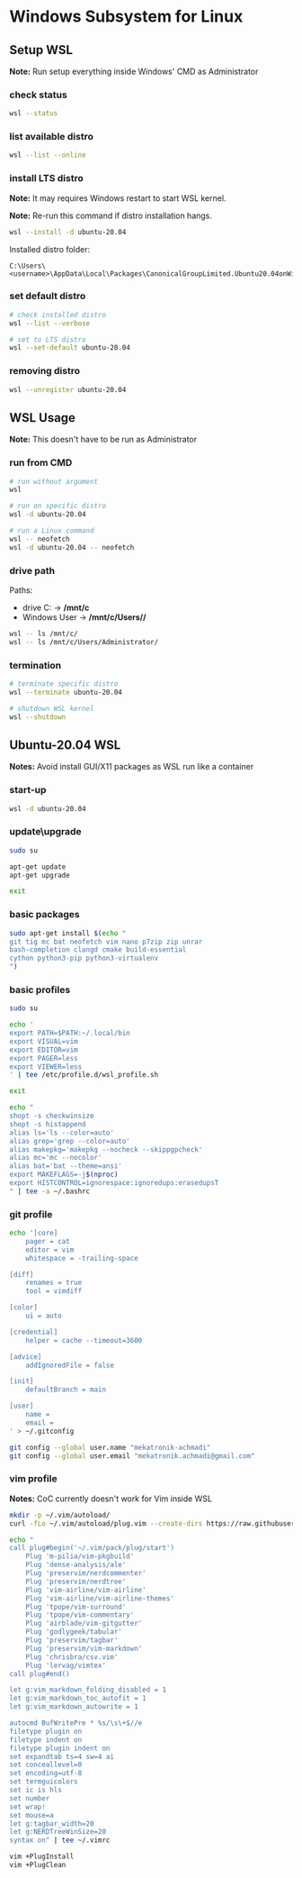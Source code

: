 # Windows Subsystem for Linux

## Setup WSL

**Note:** Run setup everything inside Windows' CMD as Administrator

### check status

```sh
wsl --status
```

### list available distro

```sh
wsl --list --online
```

### install LTS distro

**Note:** It may requires Windows restart to start WSL kernel.

**Note:** Re-run this command if distro installation hangs.

```sh
wsl --install -d ubuntu-20.04
```

Installed distro folder:

```
C:\Users\<username>\AppData\Local\Packages\CanonicalGroupLimited.Ubuntu20.04onWindows*
```

### set default distro

```sh
# check installed distro
wsl --list --verbose

# set to LTS distro
wsl --set-default ubuntu-20.04
```

### removing distro

```sh
wsl --unregister ubuntu-20.04
```

## WSL Usage

**Note:** This doesn't have to be run as Administrator

### run from CMD

```sh
# run without argument
wsl

# run on specific distro
wsl -d ubuntu-20.04

# run a Linux command
wsl -- neofetch
wsl -d ubuntu-20.04 -- neofetch
```

### drive path

Paths:
- drive C: -> **/mnt/c**
- Windows User -> **/mnt/c/Users/<username>/**

```sh
wsl -- ls /mnt/c/
wsl -- ls /mnt/c/Users/Administrator/
```

### termination

```sh
# terminate specific distro
wsl --terminate ubuntu-20.04

# shutdown WSL kernel
wsl --shutdown
```

## Ubuntu-20.04 WSL

**Notes:** Avoid install GUI/X11 packages as WSL run like a container

### start-up

```sh
wsl -d ubuntu-20.04
```

### update\upgrade

```sh
sudo su

apt-get update
apt-get upgrade

exit
```

### basic packages

```sh
sudo apt-get install $(echo "
git tig mc bat neofetch vim nano p7zip zip unrar 
bash-completion clangd cmake build-essential
cython python3-pip python3-virtualenv
")
```

### basic profiles

```sh
sudo su

echo '
export PATH=$PATH:~/.local/bin
export VISUAL=vim
export EDITOR=vim
export PAGER=less
export VIEWER=less
' | tee /etc/profile.d/wsl_profile.sh

exit
```

```sh
echo "
shopt -s checkwinsize
shopt -s histappend
alias ls='ls --color=auto'
alias grep='grep --color=auto'
alias makepkg='makepkg --nocheck --skippgpcheck'
alias mc='mc --nocolor'
alias bat='bat --theme=ansi'
export MAKEFLAGS=-j$(nproc)
export HISTCONTROL=ignorespace:ignoredups:erasedupsT
" | tee -a ~/.bashrc
```

### git profile

```sh
echo '[core]
	pager = cat
	editor = vim
	whitespace = -trailing-space

[diff]
	renames = true
	tool = vimdiff

[color]
	ui = auto

[credential]
	helper = cache --timeout=3600

[advice]
	addIgnoredFile = false

[init]
	defaultBranch = main

[user]
	name =
	email =
' > ~/.gitconfig

git config --global user.name "mekatronik-achmadi"
git config --global user.email "mekatronik.achmadi@gmail.com"
```

### vim profile

**Notes:** CoC currently doesn't work for Vim inside WSL

```sh
mkdir -p ~/.vim/autoload/
curl -fLo ~/.vim/autoload/plug.vim --create-dirs https://raw.githubusercontent.com/junegunn/vim-plug/master/plug.vim
```

```sh
echo "
call plug#begin('~/.vim/pack/plug/start')
    Plug 'm-pilia/vim-pkgbuild'
    Plug 'dense-analysis/ale'
    Plug 'preservim/nerdcommenter'
    Plug 'preservim/nerdtree'
    Plug 'vim-airline/vim-airline'
    Plug 'vim-airline/vim-airline-themes'
    Plug 'tpope/vim-surround'
    Plug 'tpope/vim-commentary'
    Plug 'airblade/vim-gitgutter'
    Plug 'godlygeek/tabular'
    Plug 'preservim/tagbar'
    Plug 'preservim/vim-markdown'
    Plug 'chrisbra/csv.vim'
    Plug 'lervag/vimtex'
call plug#end()

let g:vim_markdown_folding_disabled = 1
let g:vim_markdown_toc_autofit = 1
let g:vim_markdown_autowrite = 1

autocmd BufWritePre * %s/\s\+$//e
filetype plugin on
filetype indent on
filetype plugin indent on
set expandtab ts=4 sw=4 ai
set conceallevel=0
set encoding=utf-8
set termguicolors
set ic is hls
set number
set wrap!
set mouse=a
let g:tagbar_width=20
let g:NERDTreeWinSize=20
syntax on" | tee ~/.vimrc
```

```sh
vim +PlugInstall
vim +PlugClean
```

